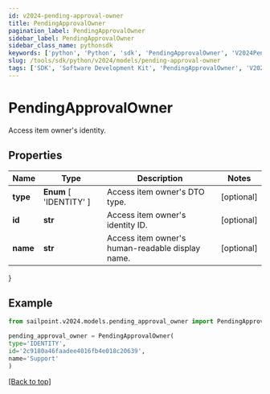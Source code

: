 ```yaml
---
id: v2024-pending-approval-owner
title: PendingApprovalOwner
pagination_label: PendingApprovalOwner
sidebar_label: PendingApprovalOwner
sidebar_class_name: pythonsdk
keywords: ['python', 'Python', 'sdk', 'PendingApprovalOwner', 'V2024PendingApprovalOwner'] 
slug: /tools/sdk/python/v2024/models/pending-approval-owner
tags: ['SDK', 'Software Development Kit', 'PendingApprovalOwner', 'V2024PendingApprovalOwner']
---
```


# PendingApprovalOwner

Access item owner's identity.

## Properties

Name | Type | Description | Notes
------------ | ------------- | ------------- | -------------
**type** |  **Enum** [  'IDENTITY' ] | Access item owner's DTO type. | [optional] 
**id** | **str** | Access item owner's identity ID. | [optional] 
**name** | **str** | Access item owner's human-readable display name. | [optional] 
}

## Example

```python
from sailpoint.v2024.models.pending_approval_owner import PendingApprovalOwner

pending_approval_owner = PendingApprovalOwner(
type='IDENTITY',
id='2c9180a46faadee4016fb4e018c20639',
name='Support'
)

```
[[Back to top]](#) 

